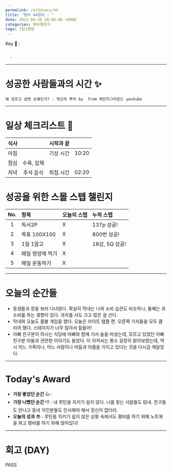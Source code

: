 ```yaml
---
permalink: /ordinary/44
title: "평비 44일차 : "
date: 2021-09-20 20:00:00 +0900
categories: 평비챌린지
tags: 1일1평범
---  
```

Key 🔑 : 
```

  - 
```

---
# 성공한 사람들과의 시간 ✨
`왜 모르고 살면 손해인가? - 혁신의 뿌리 by  from 체인지그라운드 youtube`

---
# 일상 체크리스트 📃

| 식사 |  | 시작과 끝 |  |
|:----:|:----:|:----:|:----:|
| 아침 |  | 기상 시간 | 10:20 |
| 점심 | 수육, 잡채 |  |  |
| 저녁 | 추석 음식 | 취침 시간 | 02:20 |

# 성공을 위한 스몰 스텝 챌린지

| No. | 항목 | 오늘의 스텝 | 누적 스텝 | 
|:----:|:----|:----|:----|
| 1 | 독서2P | X | 137p 성공! |
| 2 | 목표 100X100 | X | 800번 성공! |
| 3 | 1일 1알고 | X | 18강, 5Q 성공! |
| 4 | 매일 영양제 먹기 | X |  |
| 5 | 매일 운동하기 | X |  |

---
# 오늘의 순간들
- 동생들과 장을 보러 다녀왔다. 확실히 막내는 나와 소비 습관도 비슷하나, 둘째는 과소비를 하는 경향이 있다. 과자를 사도 크고 많은 걸 산다.  
- 막내와 오늘도 물불 게임을 했다. 오늘은 라이트 탬플 편. 오른쪽 가지들을 모두 클리어 했다. 스테이지가 너무 많아서 힘들어!  
- 아빠 친구분이 하시는 식당에 아빠와 함께 가서 술을 마셨는데, 모르고 있었던 아빠 친구분 아들과 관련한 이야기도 들었다. 이 아저씨는 평소 굉장히 밝아보였는데, 역시 어느 가족이나, 어느 사람이나 어둠과 아픔을 가지고 있다는 것을 다시금 깨달았다.

---
# Today's Award
- **가장 좋았던 순간** 👍 :  
- **가장 나빴던 순간** 👎 : 내 루틴을 지키기 쉽지 않다. 나를 찾는 사람들도 많네. 친구들도 만나고 동네 지인분들도 인사해야 해서 정신이 없더라.  
- **오늘의 성과** 😎 : 루틴을 지키기 쉽지 않은 상황 속에서도 평비를 하기 위해 노트북을 펴고 평비를 하기 위해 앉아있다!

---
# 회고 (DAY)
PASS